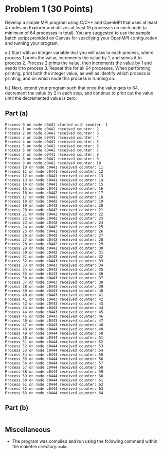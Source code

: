 # Problem 1 (30 Points)

Develop a simple MPI program using C/C++ and OpenMPI that uses at least 4 nodes on Explorer and utilizes at least 16 processes on each node (a minimum of 64 processes in total). You are suggested to use the sample batch script provided on Canvas for specifying your OpenMPI configuration and running your program.

a.) Start with an integer variable that you will pass to each process, where process 1 prints the value, increments the value by 1, and sends it to process 2. Process 2 prints the value, then increments the value by 1 and sends it to process 3. Repeat this for all 64 processes. When performing printing, print both the integer value, as well as identify which process is printing, and on which node this process is running on.

b.) Next, extend your program such that once the value gets to 64, decrement the value by 2 in each step, and continue to print out the value until the decremented value is zero.

## Part (a)

```
Process 0 on node c0441 started with counter: 1
Process 1 on node c0441 received counter: 2
Process 2 on node c0441 received counter: 3
Process 3 on node c0441 received counter: 4
Process 4 on node c0441 received counter: 5
Process 5 on node c0441 received counter: 6
Process 6 on node c0441 received counter: 7
Process 7 on node c0441 received counter: 8
Process 8 on node c0441 received counter: 9
Process 9 on node c0441 received counter: 10
Process 10 on node c0441 received counter: 11
Process 11 on node c0441 received counter: 12
Process 12 on node c0441 received counter: 13
Process 13 on node c0441 received counter: 14
Process 14 on node c0441 received counter: 15
Process 15 on node c0441 received counter: 16
Process 16 on node c0442 received counter: 17
Process 17 on node c0442 received counter: 18
Process 18 on node c0442 received counter: 19
Process 19 on node c0442 received counter: 20
Process 20 on node c0442 received counter: 21
Process 21 on node c0442 received counter: 22
Process 22 on node c0442 received counter: 23
Process 23 on node c0442 received counter: 24
Process 24 on node c0442 received counter: 25
Process 25 on node c0442 received counter: 26
Process 26 on node c0442 received counter: 27
Process 27 on node c0442 received counter: 28
Process 28 on node c0442 received counter: 29
Process 29 on node c0442 received counter: 30
Process 30 on node c0442 received counter: 31
Process 31 on node c0442 received counter: 32
Process 32 on node c0443 received counter: 33
Process 33 on node c0443 received counter: 34
Process 34 on node c0443 received counter: 35
Process 35 on node c0443 received counter: 36
Process 36 on node c0443 received counter: 37
Process 37 on node c0443 received counter: 38
Process 38 on node c0443 received counter: 39
Process 39 on node c0443 received counter: 40
Process 40 on node c0443 received counter: 41
Process 41 on node c0443 received counter: 42
Process 42 on node c0443 received counter: 43
Process 43 on node c0443 received counter: 44
Process 44 on node c0443 received counter: 45
Process 45 on node c0443 received counter: 46
Process 46 on node c0443 received counter: 47
Process 47 on node c0443 received counter: 48
Process 48 on node c0444 received counter: 49
Process 49 on node c0444 received counter: 50
Process 50 on node c0444 received counter: 51
Process 51 on node c0444 received counter: 52
Process 52 on node c0444 received counter: 53
Process 53 on node c0444 received counter: 54
Process 54 on node c0444 received counter: 55
Process 55 on node c0444 received counter: 56
Process 56 on node c0444 received counter: 57
Process 57 on node c0444 received counter: 58
Process 58 on node c0444 received counter: 59
Process 59 on node c0444 received counter: 60
Process 60 on node c0444 received counter: 61
Process 61 on node c0444 received counter: 62
Process 62 on node c0444 received counter: 63
Process 63 on node c0444 received counter: 64
```

## Part (b)

```
```

## Miscellaneous
- The program was compiled and run using the following command within the makefile directory:
```make```